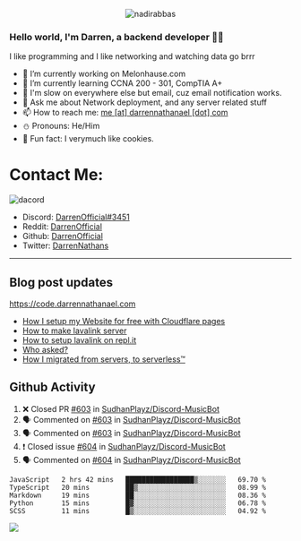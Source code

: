 <p align="center"> <img src="https://komarev.com/ghpvc/?username=DarrenOfficial&label=Profile%20views&color=0e75b6&style=flat" alt="nadirabbas" /> </p>

### Hello world, I'm Darren, a backend developer 👨‍💻
I like programming and I like networking and watching data go brrr



- 🔭 I’m currently working on Melonhause.com 
- 🌴 I’m currently learning CCNA 200 - 301, CompTIA A+ 
- 🚀 I'm slow on everywhere else but email, cuz email notification works.
- 💬 Ask me about Network deployment, and any server related stuff 
- 📫 How to reach me: [me [at] darrennathanael [dot] com](mailto:me@darrennathanael.com) 
- ⛄️ Pronouns: He/Him 
- 🍪 Fun fact: I verymuch like cookies. 


# Contact Me:

![dacord](https://discord.c99.nl/widget/theme-4/508296903960821771.png)

- Discord: [DarrenOfficial#3451](https://discord.com/users/508296903960821771)
- Reddit: [DarrenOfficial](https://reddit.com/u/DarrenOfficiallol)
- Github: [DarrenOfficial](https://github.com/DarrenOfficial)
- Twitter: [DarrenNathans](https://twitter.com/DarrenNathans)


---
## Blog post updates
https://code.darrennathanael.com
<!-- BLOG-POST-LIST:START -->
- [How I setup my Website for free with Cloudflare pages](https://code.darrennathanael.com/how-i-setup-my-website-for-free-with-cloudflare-pages)
- [How to make lavalink server](https://code.darrennathanael.com/how-to-lavalink)
- [How to setup lavalink on repl.it](https://code.darrennathanael.com/how-to-setup-lavalink-on-replit)
- [Who asked?](https://code.darrennathanael.com/who-asked)
- [How I migrated from servers, to serverless™](https://code.darrennathanael.com/how-i-migrated-from-servers-to-serverlesstm)
<!-- BLOG-POST-LIST:END -->


## Github Activity
<!--START_SECTION:activity-->
1. ❌ Closed PR [#603](https://github.com/SudhanPlayz/Discord-MusicBot/pull/603) in [SudhanPlayz/Discord-MusicBot](https://github.com/SudhanPlayz/Discord-MusicBot)
2. 🗣 Commented on [#603](https://github.com/SudhanPlayz/Discord-MusicBot/issues/603) in [SudhanPlayz/Discord-MusicBot](https://github.com/SudhanPlayz/Discord-MusicBot)
3. 🗣 Commented on [#603](https://github.com/SudhanPlayz/Discord-MusicBot/issues/603) in [SudhanPlayz/Discord-MusicBot](https://github.com/SudhanPlayz/Discord-MusicBot)
4. ❗️ Closed issue [#604](https://github.com/SudhanPlayz/Discord-MusicBot/issues/604) in [SudhanPlayz/Discord-MusicBot](https://github.com/SudhanPlayz/Discord-MusicBot)
5. 🗣 Commented on [#604](https://github.com/SudhanPlayz/Discord-MusicBot/issues/604) in [SudhanPlayz/Discord-MusicBot](https://github.com/SudhanPlayz/Discord-MusicBot)
<!--END_SECTION:activity-->


<!--START_SECTION:waka-->
```text
JavaScript   2 hrs 42 mins   █████████████████▒░░░░░░░   69.70 % 
TypeScript   20 mins         ██▒░░░░░░░░░░░░░░░░░░░░░░   08.99 % 
Markdown     19 mins         ██░░░░░░░░░░░░░░░░░░░░░░░   08.36 % 
Python       15 mins         █▓░░░░░░░░░░░░░░░░░░░░░░░   06.78 % 
SCSS         11 mins         █▒░░░░░░░░░░░░░░░░░░░░░░░   04.92 % 
```
<!--END_SECTION:waka-->

<img src="https://activity-graph.herokuapp.com/graph?username=DarrenOfficial&bg_color=202020&color=ffffff&line=4f8cc9&point=ffffff&area=true&hide_border=true"/>
